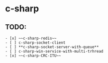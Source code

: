 # c-sharp
## TODO:
	- [x] ~~c-sharp-redis~~	
	- [ ] c-sharp-socket-client 
	- [ ] **c-sharp-socket-server-with-queue**
	- [ ] c-sharp-win-service-with-multi-trhread
	- [x] ~~c-sharp-CRC-ITU~~
	
